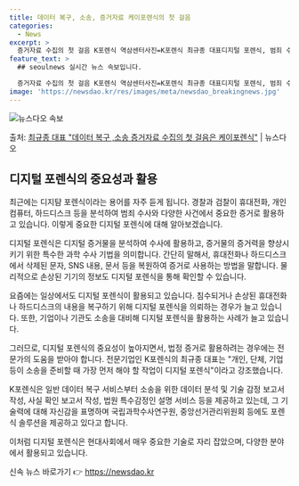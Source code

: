 ```yaml
---
title: 데이터 복구, 소송, 증거자료 케이포렌식의 첫 걸음
categories:
  - News
excerpt: >
  증거자료 수집의 첫 걸음 K포렌식 역삼센터사진=K포렌식 최규종 대표디지털 포렌식, 범죄 수사와 일상에서의 중…
feature_text: >
  ## seoulnews 실시간 뉴스 속보입니다.

  증거자료 수집의 첫 걸음 K포렌식 역삼센터사진=K포렌식 최규종 대표디지털 포렌식, 범죄 수사와 일상에서의 중…
image: 'https://newsdao.kr/res/images/meta/newsdao_breakingnews.jpg'
---
```


![뉴스다오 속보](https://newsdao.kr/res/images/meta/newsdao_breakingnews.jpg)

<p>출처: <a href="https://newsdao.kr/4233" rel="dofollow">최규종 대표 "데이터 복구 ,소송 증거자료 수집의 첫 걸음은 케이포렌식"</a> | 뉴스다오</p>

## 디지털 포렌식의 중요성과 활용

최근에는 디지턈 포렌식이라는 용어를 자주 듣게 됩니다. 경찰과 검찰이 휴대전화, 개인 컴퓨터, 하드디스크 등을 분석하여 범죄 수사와 다양한 사건에서 중요한 증거로 활용하고 있습니다. 이렇게 중요한 디지털 포렌식에 대해 알아보겠습니다.

디지털 포렌식은 디지털 증거물을 분석하여 수사에 활용하고, 증거물의 증거력을 향상시키기 위한 특수한 과학 수사 기법을 의미합니다. 간단히 말해서, 휴대전화나 하드디스크에서 삭제된 문자, SNS 내용, 문서 등을 복원하여 증거로 사용하는 방법을 말합니다. 물리적으로 손상된 기기의 정보도 디지털 포렌식을 통해 확인할 수 있습니다.

요즘에는 일상에서도 디지털 포렌식이 활용되고 있습니다. 침수되거나 손상된 휴대전화나 하드디스크의 내용을 복구하기 위해 디지털 포렌식을 의뢰하는 경우가 늘고 있습니다. 또한, 기업이나 기관도 소송을 대비해 디지털 포렌식을 활용하는 사례가 늘고 있습니다.

그러므로, 디지털 포렌식의 중요성이 높아지면서, 법정 증거로 활용하려는 경우에는 전문가의 도움을 받아야 합니다. 전문기업인 K포렌식의 최규종 대표는 "개인, 단체, 기업 등이 소송을 준비할 때 가장 먼저 해야 할 작업이 디지털 포렌식"이라고 강조했습니다.

K포렌식은 일반 데이터 복구 서비스부터 소송을 위한 데이터 분석 및 기술 감정 보고서 작성, 사실 확인 보고서 작성, 법원 특수감정인 설명 서비스 등을 제공하고 있는데, 그 기술력에 대해 자신감을 표명하며 국립과학수사연구원, 중앙선거관리위원회 등에도 포렌식 솔루션을 제공하고 있다고 합니다.

이처럼 디지털 포렌식은 현대사회에서 매우 중요한 기술로 자리 잡았으며, 다양한 분야에서 활용되고 있습니다. 

신속 뉴스 바로가기 👉 <a href="https://newsdao.kr" rel="dofollow">https://newsdao.kr</a>


